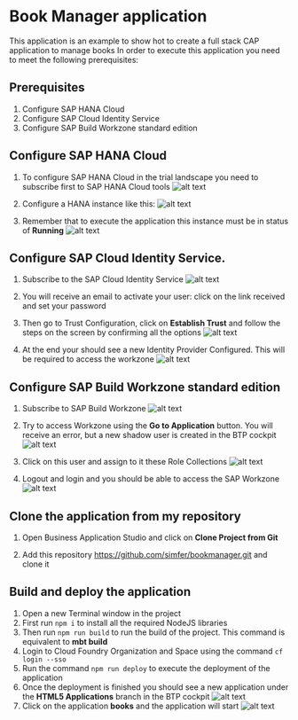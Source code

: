 # Book Manager application

This application is an example to show hot to create a full stack CAP application to manage books
In order to execute this application you need to meet the following prerequisites:

## Prerequisites
1. Configure SAP HANA Cloud
2. Configure SAP Cloud Identity Service
3. Configure SAP Build Workzone standard edition

## Configure SAP HANA Cloud
1. To configure SAP HANA Cloud in the trial landscape you need to subscribe first to SAP HANA Cloud tools
    ![alt text](images/image.png)

1. Configure a HANA instance like this:
    ![alt text](images/image-4.png)

1. Remember that to execute the application this instance must be in status of **Running**
    ![alt text](images/image-5.png)

## Configure SAP Cloud Identity Service.
1. Subscribe to the SAP Cloud Identity Service
    ![alt text](images/image-1.png)

1. You will receive an email to activate your user: click on the link received and set your password

1. Then go to Trust Configuration, click on **Establish Trust** and follow the steps on the screen by confirming all the options
    ![alt text](images/image-2.png)

1. At the end your should see a new Identity Provider Configured. This will be required to access the workzone
    ![alt text](images/image-3.png)

## Configure SAP Build Workzone standard edition
1. Subscribe to SAP Build Workzone
    ![alt text](images/image-6.png)

1. Try to access Workzone using the **Go to Application** button. You will receive an error, but a new shadow user is created in the BTP cockpit
    ![alt text](images/image-7.png)

1. Click on this user and assign to it these Role Collections
    ![alt text](images/image-8.png)

1. Logout and login and you should be able to access the SAP Workzone
    ![alt text](images/image-9.png)

## Clone the application from my repository
1. Open Business Application Studio and click on **Clone Project from Git**

1. Add this repository <https://github.com/simfer/bookmanager.git> and clone it

## Build and deploy the application
1. Open a new Terminal window in the project
1. First run `npm i` to install all the required NodeJS libraries
1. Then run `npm run build` to run the build of the project. This command is equivalent to **mbt build**
1. Login to Cloud Foundry Organization and Space using the command `cf login --sso`
1. Run the command `npm run deploy` to execute the deployment of the application
1. Once the deployment is finished you should see a new application under the **HTML5 Applications** branch in the BTP cockpit
    ![alt text](images/image-10.png)
1. Click on the application **books** and the application will start
    ![alt text](images/image-11.png)
